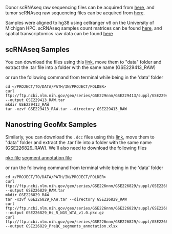 Donor scRNAseq raw sequencing files can be acquired from [here](https://www.ncbi.nlm.nih.gov/projects/gap/cgi-bin/study.cgi?study_id=phs003229.v1.p1), and tumor scRNAseq raw sequencing files can be acquired from [here](https://www.ncbi.nlm.nih.gov/projects/gap/cgi-bin/study.cgi?study_id=phs002071.v1.p1). 

Samples were aligned to hg38 using cellranger v6 on the University of Michigan HPC. scRNAseq samples count matrices can be found [here](https://www.ncbi.nlm.nih.gov/geo/query/acc.cgi?acc=GSE229413), and spatial transcriptomics raw data can be found [here](https://www.ncbi.nlm.nih.gov/geo/query/acc.cgi?acc=GSE226829)

## scRNAseq Samples
You can download the files using this [link](ftp://ftp.ncbi.nlm.nih.gov/geo/series/GSE229nnn/GSE229413/suppl/GSE229413_RAW.tar), move them to "data" folder and extract the .tar file into a folder with the same name (GSE229413_RAW)

or run the following command from terminal while being in the 'data' folder

```
cd </PROJECT/TO/DATA/PATH/IN/PROJECT/FOLDER>
curl ftp://ftp.ncbi.nlm.nih.gov/geo/series/GSE229nnn/GSE229413/suppl/GSE229413_RAW.tar --output GSE229413_RAW.tar
mkdir GSE229413_RAW
tar -xzvf GSE229413_RAW.tar --directory GSE229413_RAW
```
## Nanostring GeoMx Samples

Similarly, you can download the `.dcc` files using this [link](ftp://ftp.ncbi.nlm.nih.gov/geo/series/GSE226nnn/GSE226829/suppl/GSE226829_RAW.tar), move them to "data" folder and extract the .tar file into a folder with the same name (GSE226829_RAW). We'll also need to download the following files

[pkc file]("ftp://ftp.ncbi.nlm.nih.gov/geo/series/GSE226nnn/GSE226829/suppl/GSE226829_Hs_R_NGS_WTA_v1.0.pkc.gz")
[segment annotation file]("ftp://ftp.ncbi.nlm.nih.gov/geo/series/GSE226nnn/GSE226829/suppl/GSE226829_PreQC_segments_annotation.xlsx")

or run the following command from terminal while being in the 'data' folder

```
cd </PROJECT/TO/DATA/PATH/IN/PROJECT/FOLDER>
curl ftp://ftp.ncbi.nlm.nih.gov/geo/series/GSE226nnn/GSE226829/suppl/GSE226829_RAW.tar --output GSE226829_RAW.tar
mkdir GSE226829_RAW
tar -xzvf GSE226829_RAW.tar --directory GSE226829_RAW
curl ftp://ftp.ncbi.nlm.nih.gov/geo/series/GSE226nnn/GSE226829/suppl/GSE226829_Hs_R_NGS_WTA_v1.0.pkc.gz --output GSE226829_Hs_R_NGS_WTA_v1.0.pkc.gz
curl ftp://ftp.ncbi.nlm.nih.gov/geo/series/GSE226nnn/GSE226829/suppl/GSE226829_PreQC_segments_annotation.xlsx --output GSE226829_PreQC_segments_annotation.xlsx
```


